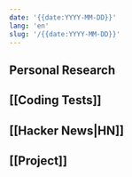 ```yaml
---
date: '{{date:YYYY-MM-DD}}'
lang: 'en'
slug: '/{{date:YYYY-MM-DD}}'
---
```


## Personal Research

## [[Coding Tests]]

## [[Hacker News|HN]]

## [[Project]]
